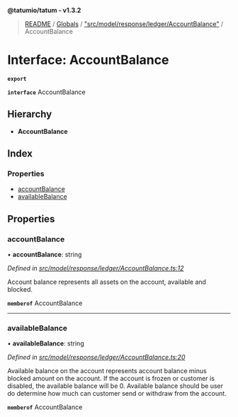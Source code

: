 **@tatumio/tatum - v1.3.2**

> [README](../README.md) / [Globals](../globals.md) / ["src/model/response/ledger/AccountBalance"](../modules/_src_model_response_ledger_accountbalance_.md) / AccountBalance

# Interface: AccountBalance

**`export`** 

**`interface`** AccountBalance

## Hierarchy

* **AccountBalance**

## Index

### Properties

* [accountBalance](_src_model_response_ledger_accountbalance_.accountbalance.md#accountbalance)
* [availableBalance](_src_model_response_ledger_accountbalance_.accountbalance.md#availablebalance)

## Properties

### accountBalance

•  **accountBalance**: string

*Defined in [src/model/response/ledger/AccountBalance.ts:12](https://github.com/tatumio/tatum-js/blob/b9ab1e4/src/model/response/ledger/AccountBalance.ts#L12)*

Account balance represents all assets on the account, available and blocked.

**`memberof`** AccountBalance

___

### availableBalance

•  **availableBalance**: string

*Defined in [src/model/response/ledger/AccountBalance.ts:20](https://github.com/tatumio/tatum-js/blob/b9ab1e4/src/model/response/ledger/AccountBalance.ts#L20)*

Available balance on the account represents account balance minus blocked amount on the account.
If the account is frozen or customer is disabled, the available balance will be 0.
Available balance should be user do determine how much can customer send or withdraw from the account.

**`memberof`** AccountBalance
